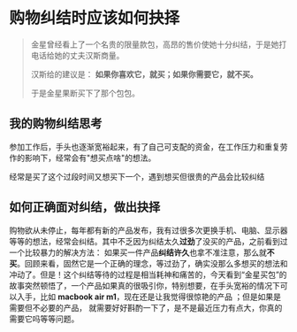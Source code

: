 # 购物纠结时应该如何抉择

> 金星曾经看上了一个名贵的限量款包，高昂的售价使她十分纠结，于是她打电话给她的丈夫汉斯商量。
>
> 汉斯给的建议是： **如果你喜欢它，就买；如果你需要它，就不买。**
>
> 于是金星果断买下了那个包包。

## 我的购物纠结思考

参加工作后，手头也逐渐宽裕起来，有了自己可支配的资金，在工作压力和重复劳作的影响下，经常会有"想买点啥"的想法。

经常是买了这个过段时间又想买下一个，遇到想买但很贵的产品会比较纠结

## 如何正确面对纠结，做出抉择

购物欲从未停止，每年都有新的产品发布，我有过很多次更换手机、电脑、显示器等等的想法，经常会纠结。其中不乏因为纠结太久**过劲**了没买的产品，之前看到过一个比较暴力的解决方法： 如果买一件产品**纠结许久**也拿不准注意，那么就**不买**。回顾来看，固然它是一个正确的理念，等过劲了，确实没那么多想买的想法和冲动了。但是！这个纠结等待的过程是相当耗神和痛苦的，今天看到“金星买包”的故事突然顿悟了，一个产品如果真的很吸引你，特别想要，在手头宽裕的情况下可以入手，比如 **macbook air m1**，现在还是让我觉得很惊艳的产品 ；但是如果是需要但不必要的产品， 就需要好好斟酌一下了，是不是最近压力有点大，你真的需要它吗等等问题。
